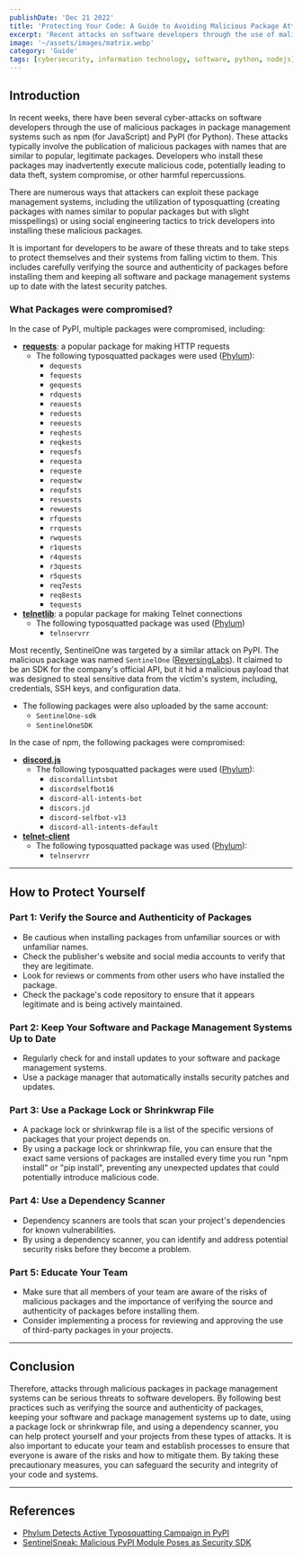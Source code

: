 ```yaml
---
publishDate: 'Dec 21 2022'
title: 'Protecting Your Code: A Guide to Avoiding Malicious Package Attacks'
excerpt: 'Recent attacks on software developers through the use of malicious packages in npm and PyPI have made headlines. This guide covers how developers can protect themselves and their systems from such threats.'
image: '~/assets/images/matrix.webp'
category: 'Guide'
tags: [cybersecurity, information technology, software, python, nodejs]
---
```


## Introduction

In recent weeks, there have been several cyber-attacks on software developers through the use of malicious packages in package management systems such as npm (for JavaScript) and PyPI (for Python). These attacks typically involve the publication of malicious packages with names that are similar to popular, legitimate packages. Developers who install these packages may inadvertently execute malicious code, potentially leading to data theft, system compromise, or other harmful repercussions.

There are numerous ways that attackers can exploit these package management systems, including the utilization of typosquatting (creating packages with names similar to popular packages but with slight misspellings) or using social engineering tactics to trick developers into installing these malicious packages.

It is important for developers to be aware of these threats and to take steps to protect themselves and their systems from falling victim to them. This includes carefully verifying the source and authenticity of packages before installing them and keeping all software and package management systems up to date with the latest security patches.

### What Packages were compromised?

In the case of PyPI, multiple packages were compromised, including:

-   [**requests**](https://pypi.org/project/requests/): a popular package for making HTTP requests
    -   The following typosquatted packages were used ([Phylum](https://blog.phylum.io/phylum-detects-active-typosquatting-campaign-in-pypi)):
        -   `dequests`
        -   `fequests`
        -   `gequests`
        -   `rdquests`
        -   `reauests`
        -   `reduests`
        -   `reeuests`
        -   `reqhests`
        -   `reqkests`
        -   `requesfs`
        -   `requesta`
        -   `requeste`
        -   `requestw`
        -   `requfsts`
        -   `resuests`
        -   `rewuests`
        -   `rfquests`
        -   `rrquests`
        -   `rwquests`
        -   `r1quests`
        -   `r4quests`
        -   `r3quests`
        -   `r5quests`
        -   `req7ests`
        -   `req8ests`
        -   `tequests`
-   [**telnetlib**](https://pypi.org/project/telnetlib3/): a popular package for making Telnet connections
    -   The following typosquatted package was used ([Phylum](https://blog.phylum.io/phylum-detects-active-typosquatting-campaign-in-pypi))
        -   `telnservrr`

Most recently, SentinelOne was targeted by a similar attack on PyPI. The malicious package was named `SentinelOne` ([ReversingLabs](https://blog.reversinglabs.com/blog/sentinelsneak-malicious-pypi-module-poses-as-security-sdk)). It claimed to be an SDK for the company's official API, but it hid a malicious payload that was designed to steal sensitive data from the victim's system, including, credentials, SSH keys, and configuration data.

-   The following packages were also uploaded by the same account:
    -   `SentinelOne-sdk`
    -   `SentinelOneSDK`

In the case of npm, the following packages were compromised:

-   [**discord.js**](https://discord.js.org/#/)
    -   The following typosquatted packages were used ([Phylum](https://blog.phylum.io/phylum-detects-active-typosquatting-campaign-in-pypi)):
        -   `discordallintsbot`
        -   `discordselfbot16`
        -   `discord-all-intents-bot`
        -   `discors.jd`
        -   `discord-selfbot-v13`
        -   `discord-all-intents-default`
-   [**telnet-client**](https://www.npmjs.com/package/telnet-client)
    -   The following typosquatted package was used ([Phylum](https://blog.phylum.io/phylum-detects-active-typosquatting-campaign-in-pypi)):
        -   `telnservrr`

---

## How to Protect Yourself

### Part 1: Verify the Source and Authenticity of Packages

-   Be cautious when installing packages from unfamiliar sources or with unfamiliar names.
-   Check the publisher's website and social media accounts to verify that they are legitimate.
-   Look for reviews or comments from other users who have installed the package.
-   Check the package's code repository to ensure that it appears legitimate and is being actively maintained.

### Part 2: Keep Your Software and Package Management Systems Up to Date

-   Regularly check for and install updates to your software and package management systems.
-   Use a package manager that automatically installs security patches and updates.

### Part 3: Use a Package Lock or Shrinkwrap File

-   A package lock or shrinkwrap file is a list of the specific versions of packages that your project depends on.
-   By using a package lock or shrinkwrap file, you can ensure that the exact same versions of packages are installed every time you run "npm install" or "pip install", preventing any unexpected updates that could potentially introduce malicious code.

### Part 4: Use a Dependency Scanner

-   Dependency scanners are tools that scan your project's dependencies for known vulnerabilities.
-   By using a dependency scanner, you can identify and address potential security risks before they become a problem.

### Part 5: Educate Your Team

-   Make sure that all members of your team are aware of the risks of malicious packages and the importance of verifying the source and authenticity of packages before installing them.
-   Consider implementing a process for reviewing and approving the use of third-party packages in your projects.

---

## Conclusion

Therefore, attacks through malicious packages in package management systems can be serious threats to software developers. By following best practices such as verifying the source and authenticity of packages, keeping your software and package management systems up to date, using a package lock or shrinkwrap file, and using a dependency scanner, you can help protect yourself and your projects from these types of attacks. It is also important to educate your team and establish processes to ensure that everyone is aware of the risks and how to mitigate them. By taking these precautionary measures, you can safeguard the security and integrity of your code and systems.

---

## References

-   [Phylum Detects Active Typosquatting Campaign in PyPI](https://blog.phylum.io/phylum-detects-active-typosquatting-campaign-in-pypi)
-   [SentinelSneak: Malicious PyPI Module Poses as Security SDK](https://blog.reversinglabs.com/blog/sentinelsneak-malicious-pypi-module-poses-as-security-sdk)
